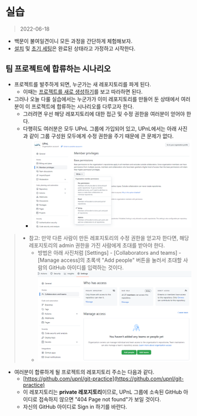 # 실습
> 2022-06-18

* 백문이 불여일견이니 모든 과정을 간단하게 체험해보자.
* [설치](../install/index.md) 및 [초기 세팅](../setting/index.md)은 완료된 상태라고 가정하고 시작한다.

## 팀 프로젝트에 합류하는 시나리오
* 프로젝트를 발주하게 되면, 누군가는 새 레포지토리를 파게 된다.
  * 이때는 [프로젝트를 새로 생성하기](../usage/create-new-project.md)를 보고 따라하면 된다.
* 그러나 오늘 다룰 실습에서는 누군가가 이미 레포지토리를 만들어 둔 상태에서 여러분이 이 프로젝트에 합류하는 시나리오를 다루고자 한다.
  * 그러려면 우선 해당 레포지토리에 대한 접근 및 수정 권한을 여러분이 얻어야 한다.
  * 다행히도 여러분은 모두 UPnL 그룹에 가입되어 있고, UPnL에서는 아래 사진과 같이 그룹 구성원 모두에게 수정 권한을 주기 때문에 큰 문제가 없다.
    * ![수정 권한](../images/Privileges.png)
>  * 참고: 만약 다른 사람이 만든 레포지토리의 수정 권한을 얻고자 한다면, 해당 레포지토리의 admin 권한을 가진 사람에게 초대를 받아야 한다.
>    * 방법은 아래 사진처럼 [Settings] - [Collaborators and teams] - [Manage access]의 초록색 "Add people" 버튼을 눌러서 초대할 사람의 GitHub 아이디를 입력하는 것이다.
>    * ![초대](../images/AddPeople.PNG)
* 여러분이 합류하게 될 프로젝트의 레포지토리 주소는 다음과 같다.
  * [https://github.com/upnl/git-practice](https://github.com/upnl/git-practice)
  * 이 레포지토리는 **private 레포지토리**이므로, UPnL 그룹에 소속된 GitHub 아이디로 접속하지 않으면 "404 Page not found"가 보일 것이다.
  * 자신의 GitHub 아이디로 Sign in 하기를 바란다.